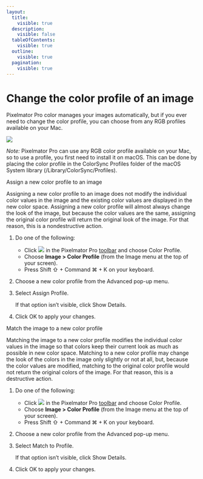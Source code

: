 ```yaml
---
layout:
  title:
    visible: true
  description:
    visible: false
  tableOfContents:
    visible: true
  outline:
    visible: true
  pagination:
    visible: true
---
```


# Change the color profile of an image

Pixelmator Pro color manages your images automatically, but if you ever need to change the color profile, you can choose from any RGB profiles available on your Mac.

![](https://help.pixelmator.com/pixelmator-pro/3.5/assets/English/1652775858000.jpeg)

_Note:_ Pixelmator Pro can use any RGB color profile available on your Mac, so to use a profile, you first need to install it on macOS. This can be done by placing the color profile in the ColorSync Profiles folder of the macOS System library (/Library/ColorSync/Profiles).

Assign a new color profile to an image

Assigning a new color profile to an image does not modify the individual color values in the image and the existing color values are displayed in the new color space. Assigning a new color profile will almost always change the look of the image, but because the color values are the same, assigning the original color profile will return the original look of the image. For that reason, this is a nondestructive action.

1. Do one of the following:
   * Click ![](https://help.pixelmator.com/pixelmator-pro/3.5/assets/English/1605162881000.png) in the Pixelmator Pro [toolbar](https://www.pixelmator.com/support/guide/pixelmator-pro/#glossary) and choose Color Profile.
   * Choose **Image > Color Profile** (from the Image menu at the top of your screen).
   * Press Shift ⇧ + Command ⌘ + K on your keyboard.
2. Choose a new color profile from the Advanced pop-up menu.
3.  Select Assign Profile.

    If that option isn’t visible, click Show Details.
4. Click OK to apply your changes.

Match the image to a new color profile

Matching the image to a new color profile modifies the individual color values in the image so that colors keep their current look as much as possible in new color space. Matching to a new color profile may change the look of the colors in the image only slightly or not at all, but, because the color values are modified, matching to the original color profile would not return the original colors of the image. For that reason, this is a destructive action.

1. Do one of the following:
   * Click ![](https://help.pixelmator.com/pixelmator-pro/3.5/assets/English/1605162881000.png) in the Pixelmator Pro [toolbar](https://www.pixelmator.com/support/guide/pixelmator-pro/#glossary) and choose Color Profile.
   * Choose **Image > Color Profile** (from the Image menu at the top of your screen).
   * Press Shift ⇧ + Command ⌘ + K on your keyboard.
2. Choose a new color profile from the Advanced pop-up menu.
3.  Select Match to Profile.

    If that option isn’t visible, click Show Details.
4. Click OK to apply your changes.
